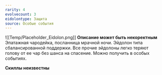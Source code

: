 ```yaml
---
rarity: 4
evolvecount: 3
eidolontype: Защита
source: Особые события
---
```

![[Temp/Placeholder_Eidolon.png]]
**Описание может быть некоректным**
Эпатажная чародейка, посланница мрачной ночи. Эйдолон типа сбалансированной поддержки. Все прочие эйдолоны легко теряют голову от ее чар без шанса на спасение. Можно получить в особых событиях.

**Скиллы неизвестны**
